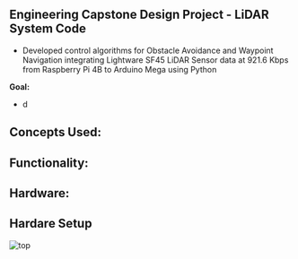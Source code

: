 ## Engineering Capstone Design Project - LiDAR System Code
- Developed control algorithms for Obstacle Avoidance and Waypoint Navigation integrating Lightware SF45 LiDAR Sensor data at 921.6 Kbps from Raspberry Pi 4B to Arduino Mega using Python

**Goal:** 
- d
  
**Concepts Used:** 
- 
  
**Functionality:**
- 

  
**Hardware:**
- 




## Hardare Setup
![top](./utils/images/side.jpg)
